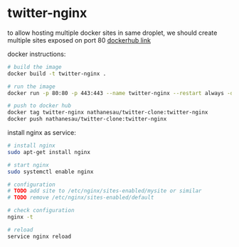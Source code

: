 # twitter-nginx

to allow hosting multiple docker sites in same droplet, we should create multiple sites exposed on port 80 [dockerhub link](https://hub.docker.com/repository/docker/nathanesau/twitter-clone)

docker instructions:

```bash
# build the image
docker build -t twitter-nginx .

# run the image
docker run -p 80:80 -p 443:443 --name twitter-nginx --restart always -d twitter-nginx

# push to docker hub
docker tag twitter-nginx nathanesau/twitter-clone:twitter-nginx
docker push nathanesau/twitter-clone:twitter-nginx
```

install nginx as service:

```bash
# install nginx
sudo apt-get install nginx

# start nginx
sudo systemctl enable nginx

# configuration
# TODO add site to /etc/nginx/sites-enabled/mysite or similar
# TODO remove /etc/nginx/sites-enabled/default

# check configuration
nginx -t 

# reload
service nginx reload
```
